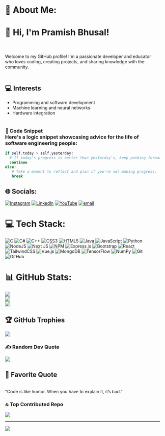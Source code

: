 # 💫 About Me:
# 👋 Hi, I'm Pramish Bhusal!
<br><br>Welcome to my GitHub profile! I'm a passionate developer and educator who loves coding, creating projects, and sharing knowledge with the community.<br><br>

## 💻 Interests
- Programming and software development
- Machine learning and neural networks
- Hardware integration <br><br>
### 🔧 Code Snippet<br>Here's a logic snippet showcasing advice for the life of software engineering people:
```python
if self.today > self.yesterday:
  # If today's progress is better than yesterday's, keep pushing forward.
  continue
else:
   # Take a moment to reflect and plan if you're not making progress.
   break
```



## 🌐 Socials:
[![Instagram](https://img.shields.io/badge/Instagram-%23E4405F.svg?logo=Instagram&logoColor=white)](https://instagram.com/prit.py) [![LinkedIn](https://img.shields.io/badge/LinkedIn-%230077B5.svg?logo=linkedin&logoColor=white)](https://linkedin.com/in/pramish-bhusal-a68a05351) [![YouTube](https://img.shields.io/badge/YouTube-%23FF0000.svg?logo=YouTube&logoColor=white)](https://youtube.com/@pramishbhusal7694) [![email](https://img.shields.io/badge/Email-D14836?logo=gmail&logoColor=white)](mailto:bpramish71@gmail.com) 

# 💻 Tech Stack:
![C](https://img.shields.io/badge/c-%2300599C.svg?style=for-the-badge&logo=c&logoColor=white) ![C#](https://img.shields.io/badge/c%23-%23239120.svg?style=for-the-badge&logo=csharp&logoColor=white) ![C++](https://img.shields.io/badge/c++-%2300599C.svg?style=for-the-badge&logo=c%2B%2B&logoColor=white) ![CSS3](https://img.shields.io/badge/css3-%231572B6.svg?style=for-the-badge&logo=css3&logoColor=white) ![HTML5](https://img.shields.io/badge/html5-%23E34F26.svg?style=for-the-badge&logo=html5&logoColor=white) ![Java](https://img.shields.io/badge/java-%23ED8B00.svg?style=for-the-badge&logo=openjdk&logoColor=white) ![JavaScript](https://img.shields.io/badge/javascript-%23323330.svg?style=for-the-badge&logo=javascript&logoColor=%23F7DF1E) ![Python](https://img.shields.io/badge/python-3670A0?style=for-the-badge&logo=python&logoColor=ffdd54) ![NodeJS](https://img.shields.io/badge/node.js-6DA55F?style=for-the-badge&logo=node.js&logoColor=white) ![Next JS](https://img.shields.io/badge/Next-black?style=for-the-badge&logo=next.js&logoColor=white) ![NPM](https://img.shields.io/badge/NPM-%23CB3837.svg?style=for-the-badge&logo=npm&logoColor=white) ![Express.js](https://img.shields.io/badge/express.js-%23404d59.svg?style=for-the-badge&logo=express&logoColor=%2361DAFB) ![Bootstrap](https://img.shields.io/badge/bootstrap-%238511FA.svg?style=for-the-badge&logo=bootstrap&logoColor=white) ![React](https://img.shields.io/badge/react-%2320232a.svg?style=for-the-badge&logo=react&logoColor=%2361DAFB) ![TailwindCSS](https://img.shields.io/badge/tailwindcss-%2338B2AC.svg?style=for-the-badge&logo=tailwind-css&logoColor=white) ![Vue.js](https://img.shields.io/badge/vue.js-%2335495e.svg?style=for-the-badge&logo=vuedotjs&logoColor=%234FC08D) ![MongoDB](https://img.shields.io/badge/MongoDB-%234ea94b.svg?style=for-the-badge&logo=mongodb&logoColor=white) ![TensorFlow](https://img.shields.io/badge/TensorFlow-%23FF6F00.svg?style=for-the-badge&logo=TensorFlow&logoColor=white) ![NumPy](https://img.shields.io/badge/numpy-%23013243.svg?style=for-the-badge&logo=numpy&logoColor=white) ![Git](https://img.shields.io/badge/git-%23F05033.svg?style=for-the-badge&logo=git&logoColor=white) ![GitHub](https://img.shields.io/badge/github-%23121011.svg?style=for-the-badge&logo=github&logoColor=white)
# 📊 GitHub Stats:
![](https://github-readme-stats.vercel.app/api?username=gitbhusalhubpramish&theme=dark&hide_border=false&include_all_commits=false&count_private=false)<br/>
![](https://github-readme-streak-stats.herokuapp.com/?user=gitbhusalhubpramish&theme=dark&hide_border=false)<br/>
![](https://github-readme-stats.vercel.app/api/top-langs/?username=gitbhusalhubpramish&theme=dark&hide_border=false&include_all_commits=false&count_private=false&layout=compact)

## 🏆 GitHub Trophies
![](https://github-profile-trophy.vercel.app/?username=gitbhusalhubpramish&theme=radical&no-frame=false&no-bg=false&margin-w=4)

### ✍️ Random Dev Quote
![](https://quotes-github-readme.vercel.app/api?type=horizontal&theme=radical)
## 📖 Favorite Quote
<br>"Code is like humor. When you have to explain it, it’s bad."

### 🔝 Top Contributed Repo
![](https://github-contributor-stats.vercel.app/api?username=gitbhusalhubpramish&limit=5&theme=dark&combine_all_yearly_contributions=true)

---
[![](https://visitcount.itsvg.in/api?id=gitbhusalhubpramish&icon=2&color=0)](https://visitcount.itsvg.in)

<!-- Proudly created with GPRM ( https://gprm.itsvg.in ) -->
